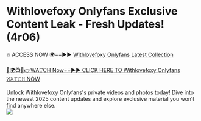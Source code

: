 # Withlovefoxy Onlyfans Exclusive Content Leak - Fresh Updates! (4r06)

🔥 ACCESS NOW 🌍==►► <a href="https://tinyurl.com/kvy9nzfs" rel="nofollow">Withlovefoxy Onlyfans Latest Collection</a>
<br><br>
[🔴🌍📺📱👉WA𝚃CH Now==►► CLICK HERE TO Withlovefoxy Onlyfans 𝚆𝙰𝚃𝙲𝙷 NOW](https://tinyurl.com/kvy9nzfs)
<br><br>
Unlock Withlovefoxy Onlyfans's private videos and photos today! Dive into the newest 2025 content updates and explore exclusive material you won’t find anywhere else.
<br>
<a href="https://tinyurl.com/kvy9nzfs" rel="nofollow" data-target="animated-image.originalLink"><img src="https://camo.githubusercontent.com/8a4f000d20f83aca3bf7ec5f350d767afa0574a8a352519fd8cfa583a6f93a33/68747470733a2f2f692e696d6775722e636f6d2f644a486b345a712e676966" data-canonical-src="https://i.imgur.com/dJHk4Zq.gif" style="max-width: 100%; display: inline-block;" data-target="animated-image.originalImage"></a>
<br>
